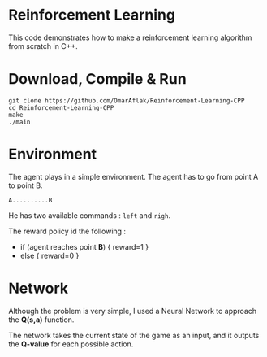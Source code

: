 # Reinforcement Learning

This code demonstrates how to make a reinforcement learning algorithm from scratch in C++.

# Download, Compile & Run

```
git clone https://github.com/OmarAflak/Reinforcement-Learning-CPP
cd Reinforcement-Learning-CPP
make
./main
```
# Environment

The agent plays in a simple environment. The agent has to go from point A to point B.

    A..........B
    
He has two available commands : `left` and `righ`.

The reward policy id the following :

* if (agent reaches point **B**) { reward=1 }
* else { reward=0 }

# Network

Although the problem is very simple, I used a Neural Network to approach the **Q(s,a)** function.

The network takes the current state of the game as an input, and it outputs the **Q-value** for each possible action.
